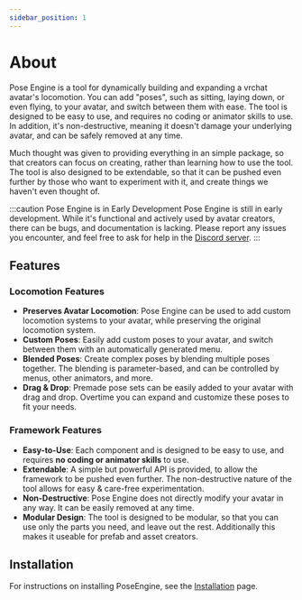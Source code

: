 ```yaml
---
sidebar_position: 1
---
```


# About
Pose Engine is a tool for dynamically building and expanding a vrchat avatar's locomotion. You can add "poses", such as sitting, laying down, or even flying, to your avatar, and switch between them with ease. The tool is designed to be easy to use, and requires no coding or animator skills to use. In addition, it's non-destructive, meaning it doesn't damage your underlying avatar, and can be safely removed at any time.

Much thought was given to providing everything in an simple package, so that creators can focus on creating, rather than learning how to use the tool. The tool is also designed to be extendable, so that it can be pushed even further by those who want to experiment with it, and create things we haven't even thought of.

:::caution Pose Engine is in Early Development
Pose Engine is still in early development. While it's functional and actively used by avatar creators, there can be bugs, and documentation is lacking. Please report any issues you encounter, and feel free to ask for help in the [Discord server](https://discord.com/invite/ew49tn6pR2).
:::

## Features
### Locomotion Features
- **Preserves Avatar Locomotion**: Pose Engine can be used to add custom locomotion systems to your avatar, while preserving the original locomotion system.
- **Custom Poses**: Easily add custom poses to your avatar, and switch between them with an automatically generated menu.
- **Blended Poses**: Create complex poses by blending multiple poses together. The blending is parameter-based, and can be controlled by menus, other animators, and more.
- **Drag & Drop**: Premade pose sets can be easily added to your avatar with drag and drop. Overtime you can expand and customize these poses to fit your needs.

### Framework Features
- **Easy-to-Use**: Each component and is designed to be easy to use, and requires **no coding or animator skills** to use.
- **Extendable**: A simple but powerful API is provided, to allow the framework to be pushed even further. The non-destructive nature of the tool allows for easy & care-free experimentation.
- **Non-Destructive**: Pose Engine does not directly modify your avatar in any way. It can be easily removed at any time.
- **Modular Design**: The tool is designed to be modular, so that you can use only the parts you need, and leave out the rest. Additionally this makes it useable for prefab and asset creators.

## Installation
For instructions on installing PoseEngine, see the [Installation](/docs/installation) page.